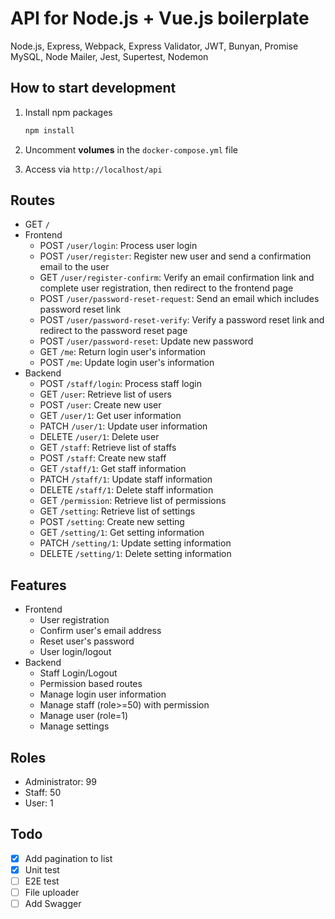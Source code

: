 # API for Node.js + Vue.js boilerplate

Node.js, Express, Webpack, Express Validator, JWT, Bunyan, Promise MySQL, Node Mailer, Jest, Supertest, Nodemon

## How to start development

1. Install npm packages

   ```bash
   npm install
   ```

2. Uncomment **volumes** in the `docker-compose.yml` file
3. Access via `http://localhost/api`

## Routes

- GET `/`
- Frontend
  - POST `/user/login`: Process user login
  - POST `/user/register`: Register new user and send a confirmation email to the user
  - GET `/user/register-confirm`: Verify an email confirmation link and complete user registration, then redirect to the frontend page
  - POST `/user/password-reset-request`: Send an email which includes password reset link
  - POST `/user/password-reset-verify`: Verify a password reset link and redirect to the password reset page
  - POST `/user/password-reset`: Update new password
  - GET `/me`: Return login user's information
  - POST `/me`: Update login user's information
- Backend
  - POST `/staff/login`: Process staff login
  - GET `/user`: Retrieve list of users
  - POST `/user`: Create new user
  - GET `/user/1`: Get user information
  - PATCH `/user/1`: Update user information
  - DELETE `/user/1`: Delete user
  - GET `/staff`: Retrieve list of staffs
  - POST `/staff`: Create new staff
  - GET `/staff/1`: Get staff information
  - PATCH `/staff/1`: Update staff information
  - DELETE `/staff/1`: Delete staff information
  - GET `/permission`: Retrieve list of permissions
  - GET `/setting`: Retrieve list of settings
  - POST `/setting`: Create new setting
  - GET `/setting/1`: Get setting information
  - PATCH `/setting/1`: Update setting information
  - DELETE `/setting/1`: Delete setting information

## Features

- Frontend
  - User registration
  - Confirm user's email address
  - Reset user's password
  - User login/logout
- Backend
  - Staff Login/Logout
  - Permission based routes
  - Manage login user information
  - Manage staff (role>=50) with permission
  - Manage user (role=1)
  - Manage settings

## Roles

- Administrator: 99
- Staff: 50
- User: 1

## Todo

- [x] Add pagination to list
- [x] Unit test
- [ ] E2E test
- [ ] File uploader
- [ ] Add Swagger
